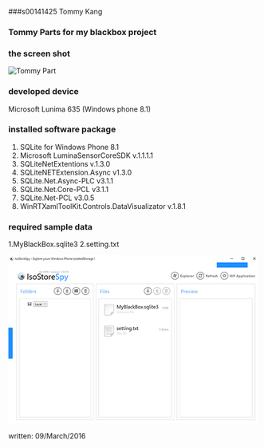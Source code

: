 ###s00141425 Tommy Kang
### Tommy Parts for my blackbox project

### the screen shot
![Tommy Part](./myblackbox-demo.gif)

### developed device
Microsoft Lunima 635 (Windows phone 8.1)

### installed software package
1. SQLite for Windows Phone 8.1
2. Microsoft LuminaSensorCoreSDK v.1.1.1.1
3. SQLiteNetExtentions v.1.3.0
4. SQLiteNETExtension.Async v1.3.0
5. SQLite.Net.Async-PLC v3.1.1
6. SQLite.Net.Core-PCL v3.1.1
7. SQLite.Net-PCL v3.0.5
8. WinRTXamlToolKit.Controls.DataVisualizator v.1.8.1

### required sample data
1.MyBlackBox.sqlite3
2.setting.txt

![sampledata](./inputdata.png)

written: 09/March/2016
